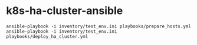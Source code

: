 # k8s-ha-cluster-ansible

```
ansible-playbook -i inventory/test_env.ini playbooks/prepare_hosts.yml
ansible-playbook -i inventory/test_env.ini playbooks/deploy_ha_cluster.yml
```

